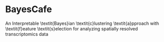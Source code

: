 # BayesCafe
An Interpretable \textit{Bayes}ian \textit{c}lustering \textit{a}pproach with \textit{f}eature \textit{s}election for analyzing spatially resolved transcriptomics data
